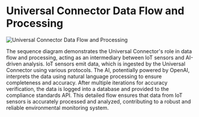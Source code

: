 # Universal Connector Data Flow and Processing

![Universal Connector Data Flow and Processing](file-o0v3LVWJLkt1UD7HjsUsooBS)

The sequence diagram demonstrates the Universal Connector's role in data flow and processing, acting as an intermediary between IoT sensors and AI-driven analysis. IoT sensors emit data, which is ingested by the Universal Connector using various protocols. The AI, potentially powered by OpenAI, interprets the data using natural language processing to ensure completeness and accuracy. After multiple iterations for accuracy verification, the data is logged into a database and provided to the compliance standards API. This detailed flow ensures that data from IoT sensors is accurately processed and analyzed, contributing to a robust and reliable environmental monitoring system.
